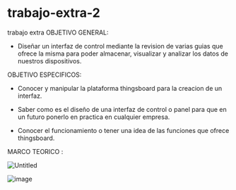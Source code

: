 # trabajo-extra-2
trabajo extra
OBJETIVO GENERAL:

- Diseñar un interfaz de control mediante la revision de varias guias que ofrece la misma para poder almacenar, visualizar y analizar los datos de nuestros dispositivos.

OBJETIVO ESPECIFICOS:

- Conocer y manipular la plataforma thingsboard para la creacion de un interfaz.

- Saber como es el diseño de una interfaz de control o panel para que en un futuro ponerlo en practica en cualquier empresa.

- Conocer el funcionamiento o tener una idea de las funciones que ofrece thingsboard.

MARCO TEORICO :

![Untitled](https://user-images.githubusercontent.com/93900233/155612635-5780c608-7fb0-4116-b9f5-401a7b8e2fa6.jpg)


![image](https://user-images.githubusercontent.com/93900233/155609700-664135a6-d11d-4c60-84e9-783ab394d2f0.png)
